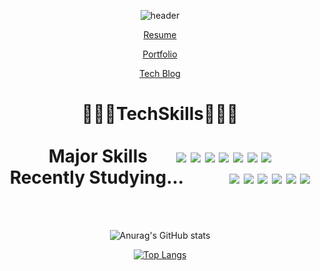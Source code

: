 <div align="center">

![header](https://capsule-render.vercel.app/api?type=waving&color=gradient&height=300&section=header&text=About%20ME&fontSize=70&animation=twinkling)
    <a href="https://oil-anorak-adf.notion.site/dcf9a9500a9b40b6bd85f24eac4c5dfd" target="_blank">
        <p>Resume</p>
    </a>
    <a href="https://oil-anorak-adf.notion.site/65693697c9994928bf2289b69d9f9a0f?v=25d6f75c5cd7418a9c9fc9810801af29" target="_blank">
        <p>Portfolio</p>
    </a>
    <a href="https://velog.io/@bangi" target="_blank">
        <p>Tech Blog</p>
    </a>
<div align="center">
    <h1> 👨🏻‍💻TechSkills👨🏻‍💻 
    <br/><br/>
    <div align="center">
        <span>Major Skills</span>&nbsp;&nbsp;&nbsp;&nbsp;&nbsp;&nbsp;
        <img src="https://img.shields.io/badge/Javascript-F7DF1E?style=flat-square&logo=javascript&logoColor=black"/>
        <img src="https://img.shields.io/badge/React-61DAFB?style=flat-square&logo=react&logoColor=white"/>
        <img src="https://img.shields.io/badge/ReactRouter-CA4245?style=flat-square&logo=react-router&logoColor=white"/>
        <img src="https://img.shields.io/badge/Sass-CC6699?style=flat-square&logo=Sass&logoColor=white"/>
        <img src="https://img.shields.io/badge/StyledComponents-DB7093?style=flat-square&logo=styled-components&logoColor=white"/>
        <img src="https://img.shields.io/badge/Git-F05032?style=flat-square&logo=Git&logoColor=white"/>
        <img src="https://img.shields.io/badge/Github-181717?style=flat-square&logo=Github&logoColor=white"/>
    </div>
    <div align="center">
        <span>Recently Studying...</span>&nbsp;&nbsp;&nbsp;&nbsp;&nbsp;&nbsp;&nbsp;&nbsp;&nbsp;&nbsp;
        <img src="https://img.shields.io/badge/TypeScript-3178C6?style=flat-square&logo=typescript&logoColor=black"/>
        <img src="https://img.shields.io/badge/ReactNative-61DAFB?style=flat-square&logo=react&logoColor=white"/>
        <img src="https://img.shields.io/badge/iOS-000000?style=flat-square&logo=iOS&logoColor=white"/>
        <img src="https://img.shields.io/badge/AndroidStudio-3DDC84?style=flat-square&logo=AndroidStudio&logoColor=white"/>
        <img src="https://img.shields.io/badge/Xcode-147EFB?style=flat-square&logo=Xcode&logoColor=white"/>
        <img src="https://img.shields.io/badge/C-A8B9CC?style=flat-square&logo=C&logoColor=white"/>
    </div>
    </h1>
    <br/><br/>
   
    
    
        
![Anurag's GitHub stats](https://github-readme-stats.vercel.app/api?username=byounggyu-kim&show_icons=true&theme=merko)

        
[![Top Langs](https://github-readme-stats.vercel.app/api/top-langs/?username=byounggyu-kim)](https://github.com/byounggyu-kim/github-readme-stats)
 
<!--<img src="http://mazandi.herokuapp.com/api?handle=byounggyu-kim&theme=warm"/> -->
    
</div>
<!--
**byounggyu-kim/byounggyu-kim** is a ✨ _special_ ✨ repository because its `README.md` (this file) appears on your GitHub profile.

Here are some ideas to get you started:

- 🔭 I’m currently working on ...
- 🌱 I’m currently learning ...
- 👯 I’m looking to collaborate on ...
- 🤔 I’m looking for help with ...
- 💬 Ask me about ...
- 📫 How to reach me: ...
- 😄 Pronouns: ...
- ⚡ Fun fact: ...
-->

   
